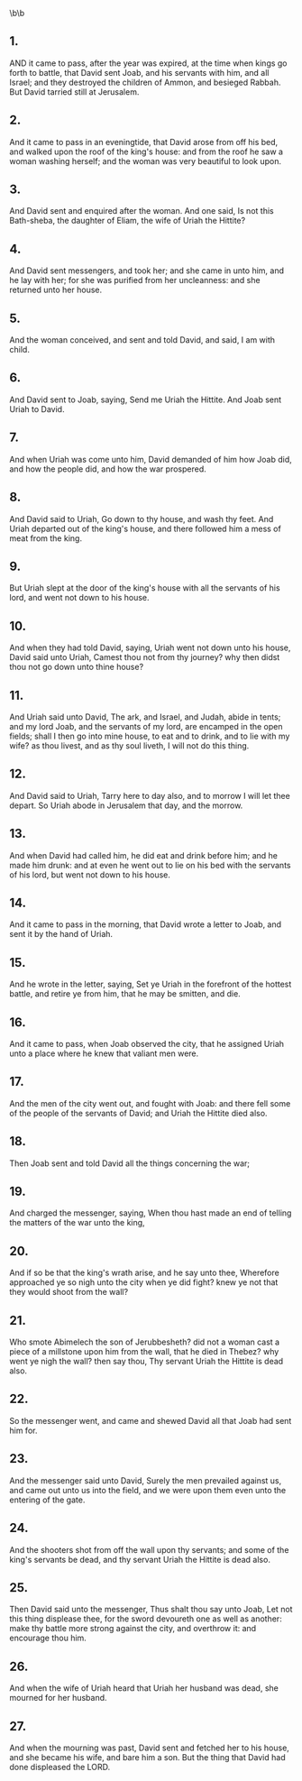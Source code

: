 \b\b
## 1.
AND it came to pass, after the year was expired, at the time when kings go forth to battle, that David sent Joab, and his servants with him, and all Israel; and they destroyed the children of Ammon, and besieged Rabbah.  But David tarried still at Jerusalem.
## 2.
And it came to pass in an eveningtide, that David arose from off his bed, and walked upon the roof of the king's house: and from the roof he saw a woman washing herself; and the woman was very beautiful to look upon.
## 3.
And David sent and enquired after the woman.  And one said, Is not this Bath-sheba, the daughter of Eliam, the wife of Uriah the Hittite?
## 4.
And David sent messengers, and took her; and she came in unto him, and he lay with her; for she was purified from her uncleanness: and she returned unto her house.
## 5.
And the woman conceived, and sent and told David, and said, I am with child.
## 6.
And David sent to Joab, saying, Send me Uriah the Hittite.  And Joab sent Uriah to David.
## 7.
And when Uriah was come unto him, David demanded of him how Joab did, and how the people did, and how the war prospered.
## 8.
And David said to Uriah, Go down to thy house, and wash thy feet.  And Uriah departed out of the king's house, and there followed him a mess of meat from the king.
## 9.
But Uriah slept at the door of the king's house with all the servants of his lord, and went not down to his house.
## 10.
And when they had told David, saying, Uriah went not down unto his house, David said unto Uriah, Camest thou not from thy journey?  why then didst thou not go down unto thine house?
## 11.
And Uriah said unto David, The ark, and Israel, and Judah, abide in tents; and my lord Joab, and the servants of my lord, are encamped in the open fields; shall I then go into mine house, to eat and to drink, and to lie with my wife?  as thou livest, and as thy soul liveth, I will not do this thing.
## 12.
And David said to Uriah, Tarry here to day also, and to morrow I will let thee depart.  So Uriah abode in Jerusalem that day, and the morrow.
## 13.
And when David had called him, he did eat and drink before him; and he made him drunk: and at even he went out to lie on his bed with the servants of his lord, but went not down to his house.
## 14.
And it came to pass in the morning, that David wrote a letter to Joab, and sent it by the hand of Uriah.
## 15.
And he wrote in the letter, saying, Set ye Uriah in the forefront of the hottest battle, and retire ye from him, that he may be smitten, and die.
## 16.
And it came to pass, when Joab observed the city, that he assigned Uriah unto a place where he knew that valiant men were.
## 17.
And the men of the city went out, and fought with Joab: and there fell some of the people of the servants of David; and Uriah the Hittite died also.
## 18.
Then Joab sent and told David all the things concerning the war;
## 19.
And charged the messenger, saying, When thou hast made an end of telling the matters of the war unto the king,
## 20.
And if so be that the king's wrath arise, and he say unto thee, Wherefore approached ye so nigh unto the city when ye did fight?  knew ye not that they would shoot from the wall?
## 21.
Who smote Abimelech the son of Jerubbesheth?  did not a woman cast a piece of a millstone upon him from the wall, that he died in Thebez?  why went ye nigh the wall?  then say thou, Thy servant Uriah the Hittite is dead also.
## 22.
So the messenger went, and came and shewed David all that Joab had sent him for.
## 23.
And the messenger said unto David, Surely the men prevailed against us, and came out unto us into the field, and we were upon them even unto the entering of the gate.
## 24.
And the shooters shot from off the wall upon thy servants; and some of the king's servants be dead, and thy servant Uriah the Hittite is dead also.
## 25.
Then David said unto the messenger, Thus shalt thou say unto Joab, Let not this thing displease thee, for the sword devoureth one as well as another: make thy battle more strong against the city, and overthrow it: and encourage thou him.
## 26.
And when the wife of Uriah heard that Uriah her husband was dead, she mourned for her husband.
## 27.
And when the mourning was past, David sent and fetched her to his house, and she became his wife, and bare him a son.  But the thing that David had done displeased the LORD.
